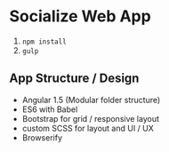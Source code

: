 # Socialize Web App

1. `npm install`
2. `gulp`

## App Structure / Design
* Angular 1.5 (Modular folder structure)
* ES6 with Babel
* Bootstrap for grid / responsive layout
* custom SCSS for layout and UI / UX
* Browserify
